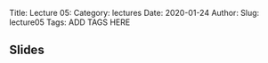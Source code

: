 Title: Lecture 05:
Category: lectures
Date: 2020-01-24
Author: 
Slug: lecture05
Tags: ADD TAGS HERE


## Slides
